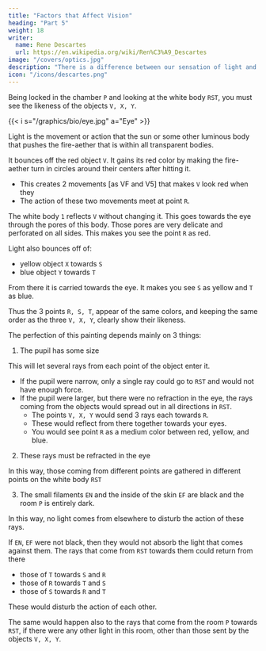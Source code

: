 ```yaml
---
title: "Factors that Affect Vision"
heading: "Part 5"
weight: 18
writer:
  name: Rene Descartes
  url: https://en.wikipedia.org/wiki/Ren%C3%A9_Descartes
image: "/covers/optics.jpg"
description: "There is a difference between our sensation of light and what is in the objects that produces that sensation"
icon: "/icons/descartes.png"
---
```



Being locked in the chamber `P` and looking at the white body `RST`, you must see the likeness of the objects `V, X, Y`. 

{{< i s="/graphics/bio/eye.jpg" a="Eye" >}}

Light is the movement or action that the sun or some other luminous body that pushes the fire-aether  that is within all transparent bodies.

It bounces off the red object `V`. It gains its red color by making the fire-aether turn in circles around their centers after hitting it.
- This creates 2 movements [as VF and V5] that makes `V` look red when they 
- The action of these two movements meet at point `R`.
<!-- the proportion that is required to make felt the color red;  -->


The white body `1` reflects `V` without changing it. This goes towards the eye through the pores of this body. Those pores are very delicate and perforated on all sides. This makes you see the point `R` as red.

Light also bounces off of:
- yellow object `X` towards `S`
- blue object `Y` towards `T`

From there it is carried towards the eye. It makes you see `S` as yellow and `T` as blue.

Thus the 3 points `R, S, T`, appear of the same colors, and keeping the same order as the three `V, X, Y`, clearly show their likeness.

<!-- That is to say, the curves of the crystalline, passing over the figure through the points 1, 2, 3, and 4, 5, 6, must all converge at the back of this eye, around the same point, and one must dispose its figure for this purpose. Those coming from different points must converge at different points. How colors are seen through a white paper that is on the back of this eye. -->


The perfection of this painting depends mainly on 3 things:

1. The pupil has some size

This will let several rays from each point of the object enter it.

<!-- For example, here `XB14S` 2, XC25S, XD36S, and as many others as can be imagined between these three, come from the single point X;  -->

- If the pupil were narrow, only a single ray could go to `RST` and would not have enough force.
- If the pupil were larger, but there were no refraction in the eye, the rays coming from the objects would spread out in all directions in `RST`.
  - The points `V, X, Y` would send 3 rays each towards `R`.
  - These would reflect from there together towards your eyes.
  - You would see point `R` as a medium color between red, yellow, and blue.

 <!-- from each point of the object could pass through it to each point of -->
<!-- It would not have enough force to reflect back into the room `P` towards your eyes.  each point of -->

<!-- and similarly for points S and T, towards which the same points V, X, Y would send their rays. And it would happen almost the same if the refraction in the eye were greater or less than it should be, because of the size of this eye: for, being too great, the rays coming, for example, from point X, would assemble before reaching S, like towards M; and, on the contrary, being too small, they would assemble only beyond, like towards P; so that they would touch the white body RST at several points, towards which other rays from other parts of the object would also come. -->


2. These rays must be refracted in the eye 

In this way, those coming from different points are gathered in different points on the white body `RST`

3. The small filaments `EN` and the inside of the skin `EF` are black and the room `P` is entirely dark.

In this way, no light comes from elsewhere to disturb the action of these rays.

If `EN`, `EF` were not black, then they would not absorb the light that comes against them. The rays that come from `RST` towards them could return from there
- those of `T` towards `S` and `R`
- those of `R` towards `T` and `S`
- those of `S` towards `R` and `T`

These would disturb the action of each other.

The same would happen also to the rays that come from the room `P` towards `RST`, if there were any other light in this room, other than those sent by the objects `V, X, Y`.

<!-- The images that are formed there have the likeness of the objects.
The white body RST, paper or translucent shell.
How the size of the pupil serves the perfection of these images.
The points X, B, I, 4, S (etc.) through which the luminous rays pass. -->


